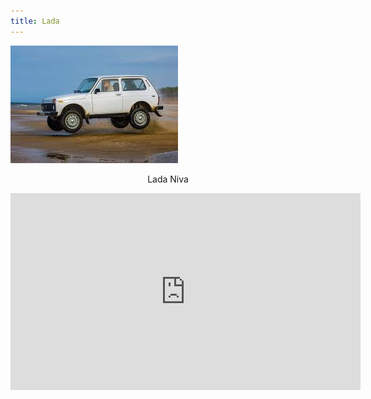 ```yaml
---
title: Lada
---
```




![Unknown](Unknown.jpeg)

<p style="text-align: center;"> Lada Niva </p>




<iframe width="560" height="315" src="https://www.youtube.com/embed/zQZgcVuKJkM" frameborder="0" allow="accelerometer; autoplay; encrypted-media; gyroscope; picture-in-picture" allowfullscreen></iframe>
